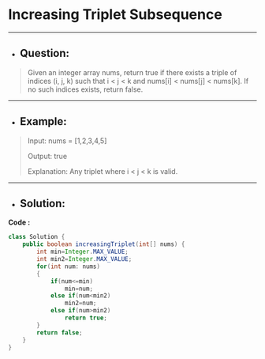 # Increasing Triplet Subsequence
---
- ## Question:
> Given an integer array nums, return true if there exists a triple of indices (i, j, k) such that i < j < k and nums[i] < nums[j] < nums[k]. If no such indices exists, return false.
---
- ## Example:
> Input: nums = [1,2,3,4,5]
> 
> Output: true
> 
> Explanation: Any triplet where i < j < k is valid.
---
- ## Solution:
**Code :**
```java
class Solution {
    public boolean increasingTriplet(int[] nums) {
        int min=Integer.MAX_VALUE;
        int min2=Integer.MAX_VALUE;
        for(int num: nums)
        {
            if(num<=min)
                min=num;
            else if(num<min2)
                min2=num;
            else if(num>min2)
                return true;
        }
        return false;
    }
}
